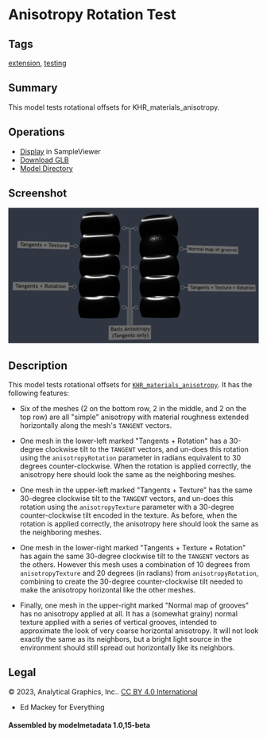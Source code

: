 # Anisotropy Rotation Test

## Tags

[extension](../../Models-extension.md), [testing](../../Models-testing.md)

## Summary

This model tests rotational offsets for KHR_materials_anisotropy.

## Operations

* [Display](https://github.khronos.org/glTF-Sample-Viewer-Release/?model=https://raw.GithubUserContent.com/KhronosGroup/glTF-Sample-Assets/main/./Models/AnisotropyRotationTest/glTF-Binary/AnisotropyRotationTest.glb) in SampleViewer
* [Download GLB](https://raw.GithubUserContent.com/KhronosGroup/glTF-Sample-Assets/main/./Models/AnisotropyRotationTest/glTF-Binary/AnisotropyRotationTest.glb)
* [Model Directory](./)

## Screenshot

![screenshot](screenshot/screenshot-large.png)

## Description

This model tests rotational offsets for [`KHR_materials_anisotropy`](https://github.com/KhronosGroup/glTF/tree/main/extensions/2.0/Khronos/KHR_materials_anisotropy).  It has the following features:

- Six of the meshes (2 on the bottom row, 2 in the middle, and 2 on the top row) are all "simple" anisotropy with material roughness extended horizontally along the mesh's `TANGENT` vectors.

- One mesh in the lower-left marked "Tangents + Rotation" has a 30-degree clockwise tilt to the `TANGENT` vectors, and un-does this rotation using the `anisotropyRotation` parameter in radians equivalent to 30 degrees counter-clockwise.  When the rotation is applied correctly, the anisotropy here should look the same as the neighboring meshes.

- One mesh in the upper-left marked "Tangents + Texture" has the same 30-degree clockwise tilt to the `TANGENT` vectors, and un-does this rotation using the `anisotropyTexture` parameter with a 30-degree counter-clockwise tilt encoded in the texture.  As before, when the rotation is applied correctly, the anisotropy here should look the same as the neighboring meshes.

- One mesh in the lower-right marked "Tangents + Texture + Rotation" has again the same 30-degree clockwise tilt to the `TANGENT` vectors as the others.  However this mesh uses a combination of 10 degrees from `anisotropyTexture` and 20 degrees (in radians) from `anisotropyRotation`, combining to create the 30-degree counter-clockwise tilt needed to make the anisotropy horizontal like the other meshes.

- Finally, one mesh in the upper-right marked "Normal map of grooves" has no anisotropy applied at all.  It has a (somewhat grainy) normal texture applied with a series of vertical grooves, intended to approximate the look of very coarse horizontal anisotropy.  It will not look exactly the same as its neighbors, but a bright light source in the environment should still spread out horizontally like its neighbors.



## Legal

&copy; 2023, Analytical Graphics, Inc.. [CC BY 4.0 International](https://creativecommons.org/licenses/by/4.0/legalcode)

 - Ed Mackey for Everything

#### Assembled by modelmetadata 1.0,15-beta